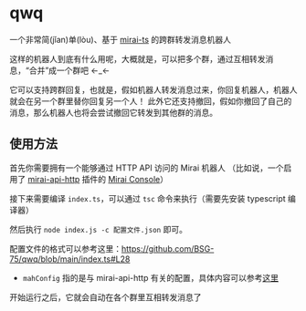 # qwq
一个非常简(jǐan)单(lòu)、基于 [mirai-ts](https://github.com/YunYouJun/mirai-ts) 的跨群转发消息机器人

这样的机器人到底有什么用呢，大概就是，可以把多个群，通过互相转发消息，“合并”成一个群吧 ←_←

它可以支持跨群回复，也就是，假如机器人转发消息过来，你回复机器人，机器人就会在另一个群里替你回复另一个人！
此外它还支持撤回，假如你撤回了自己的消息，那么机器人也将会尝试撤回它转发到其他群的消息。

## 使用方法
首先你需要拥有一个能够通过 HTTP API 访问的 Mirai 机器人
（比如说，一个启用了 [mirai-api-http](https://github.com/project-mirai/mirai-api-http) 插件的 [Mirai Console](https://github.com/mamoe/mirai-console)）

接下来需要编译 `index.ts`，可以通过 `tsc` 命令来执行（需要先安装 typescript 编译器）

然后执行 `node index.js -c 配置文件.json` 即可。

配置文件的格式可以参考这里：https://github.com/BSG-75/qwq/blob/main/index.ts#L28
- `mahConfig` 指的是与 mirai-api-http 有关的配置，具体内容可以参考[这里](https://github.com/YunYouJun/mirai-ts#javascript)

开始运行之后，它就会自动在各个群里互相转发消息了
